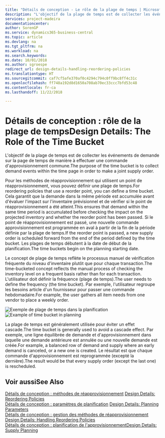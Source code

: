 ```yaml
---
title: "Détails de conception - Le rôle de la plage de temps | Microsoft Docs"
description: "L'objectif de la plage de temps est de collecter les événements de demande sur la page de temps de manière à effectuer une commande d'approvisionnement commune."
services: project-madeira
documentationcenter: 
author: SorenGP
ms.service: dynamics365-business-central
ms.topic: article
ms.devlang: na
ms.tgt_pltfrm: na
ms.workload: na
ms.search.keywords: 
ms.date: 10/01/2018
ms.author: sgroespe
redirect_url: design-details-handling-reordering-policies
ms.translationtype: HT
ms.sourcegitcommit: caf7cf5afe370af0c4294c794c0ff9bc8ff4c31c
ms.openlocfilehash: ff748a192d8d1650a708ab70ec33ccc7bfd53c48
ms.contentlocale: fr-ca
ms.lasthandoff: 11/22/2018

---
```

# <a name="design-details-the-role-of-the-time-bucket"></a><span data-ttu-id="95a12-103">Détails de conception : rôle de la plage de temps</span><span class="sxs-lookup"><span data-stu-id="95a12-103">Design Details: The Role of the Time Bucket</span></span>
<span data-ttu-id="95a12-104">L'objectif de la plage de temps est de collecter les événements de demande sur la page de temps de manière à effectuer une commande d'approvisionnement commune.</span><span class="sxs-lookup"><span data-stu-id="95a12-104">The purpose of the time bucket is to collect demand events within the time page in order to make a joint supply order.</span></span>  

 <span data-ttu-id="95a12-105">Pour les méthodes de réapprovisionnement qui utilisent un point de réapprovisionnement, vous pouvez définir une plage de temps.</span><span class="sxs-lookup"><span data-stu-id="95a12-105">For reordering policies that use a reorder point, you can define a time bucket.</span></span> <span data-ttu-id="95a12-106">Cela garantit que la demande dans la même période est accumulée avant d'évaluer l'impact sur l'inventaire prévisionnel et de vérifier si le point de réapprovisionnement a été atteint.</span><span class="sxs-lookup"><span data-stu-id="95a12-106">This ensures that demand within the same time period is accumulated before checking the impact on the projected inventory and whether the reorder point has been passed.</span></span> <span data-ttu-id="95a12-107">Si le point de réapprovisionnement est passé, une nouvelle commande approvisionnement est programmée en aval à partir de la fin de la période définie par la plage de temps.</span><span class="sxs-lookup"><span data-stu-id="95a12-107">If the reorder point is passed, a new supply order is scheduled forward from the end of the period defined by the time bucket.</span></span> <span data-ttu-id="95a12-108">Les plages de temps débutent à la date de début de la planification.</span><span class="sxs-lookup"><span data-stu-id="95a12-108">The time buckets begin on the planning starting date.</span></span>  

 <span data-ttu-id="95a12-109">Le concept de plage de temps reflète le processus manuel de vérification fréquente du niveau d'inventaire plutôt que pour chaque transaction.</span><span class="sxs-lookup"><span data-stu-id="95a12-109">The time-bucketed concept reflects the manual process of checking the inventory level on a frequent basis rather than for each transaction.</span></span> <span data-ttu-id="95a12-110">L'utilisateur doit définir la fréquence (plage de temps).</span><span class="sxs-lookup"><span data-stu-id="95a12-110">The user needs to define the frequency (the time bucket).</span></span> <span data-ttu-id="95a12-111">Par exemple, l'utilisateur regroupe les besoins article d'un fournisseur pour passer une commande hebdomadaire.</span><span class="sxs-lookup"><span data-stu-id="95a12-111">For example, the user gathers all item needs from one vendor to place a weekly order.</span></span>  

 <span data-ttu-id="95a12-112">![Exemple de plage de temps dans la planification](media/nav_app_supply_planning_2_reorder_cycle.png "Exemple de plage de temps dans la planification")</span><span class="sxs-lookup"><span data-stu-id="95a12-112">![Example of time bucket in planning](media/nav_app_supply_planning_2_reorder_cycle.png "Example of time bucket in planning")</span></span>  

 <span data-ttu-id="95a12-113">La plage de temps est généralement utilisée pour éviter un effet cascade.</span><span class="sxs-lookup"><span data-stu-id="95a12-113">The time bucket is generally used to avoid a cascade effect.</span></span> <span data-ttu-id="95a12-114">Par exemple, une ligne équilibrée de demande et d'approvisionnement dans laquelle une demande antérieure est annulée ou une nouvelle demande est créée.</span><span class="sxs-lookup"><span data-stu-id="95a12-114">For example, a balanced row of demand and supply where an early demand is canceled, or a new one is created.</span></span> <span data-ttu-id="95a12-115">Le résultat est que chaque commande d'approvisionnement est reprogrammée (excepté la dernière).</span><span class="sxs-lookup"><span data-stu-id="95a12-115">The result would be that every supply order (except the last one) is rescheduled.</span></span>  

## <a name="see-also"></a><span data-ttu-id="95a12-116">Voir aussi</span><span class="sxs-lookup"><span data-stu-id="95a12-116">See Also</span></span>  
 <span data-ttu-id="95a12-117">[Détails de conception : méthodes de réapprovisionnement](design-details-reordering-policies.md) </span><span class="sxs-lookup"><span data-stu-id="95a12-117">[Design Details: Reordering Policies](design-details-reordering-policies.md) </span></span>  
 <span data-ttu-id="95a12-118">[Détails de conception : paramètres de planification](design-details-planning-parameters.md) </span><span class="sxs-lookup"><span data-stu-id="95a12-118">[Design Details: Planning Parameters](design-details-planning-parameters.md) </span></span>  
 <span data-ttu-id="95a12-119">[Détails de conception : gestion des méthodes de réapprovisionnement](design-details-handling-reordering-policies.md) </span><span class="sxs-lookup"><span data-stu-id="95a12-119">[Design Details: Handling Reordering Policies](design-details-handling-reordering-policies.md) </span></span>  
 [<span data-ttu-id="95a12-120">Détails de conception : planification de l'approvisionnement</span><span class="sxs-lookup"><span data-stu-id="95a12-120">Design Details: Supply Planning</span></span>](design-details-supply-planning.md)

